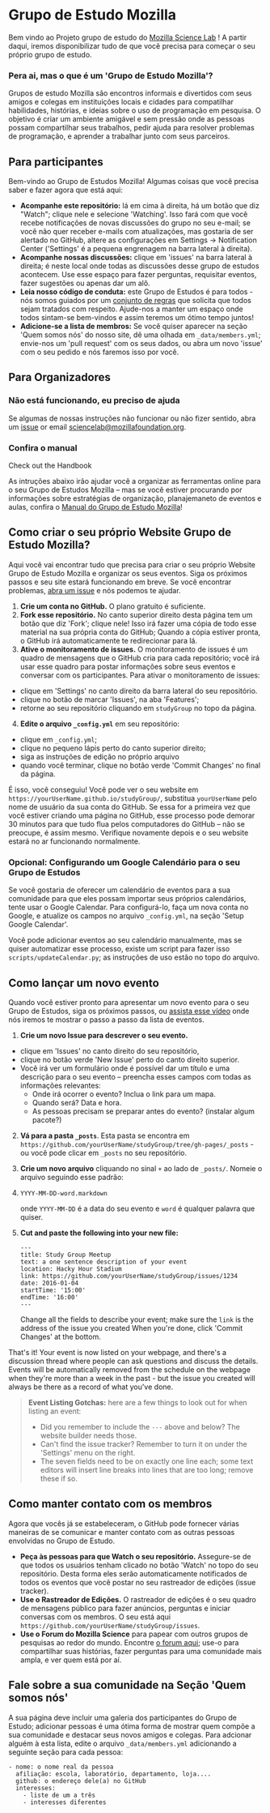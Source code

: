 Grupo de Estudo Mozilla
============

Bem vindo ao Projeto grupo de estudo do [Mozilla Science Lab](https://www.mozillascience.org/) ! A partir daqui, iremos disponibilizar tudo de que você precisa para começar o seu próprio grupo de estudo.

### Pera ai, mas o que é um 'Grupo de Estudo Mozilla'?

Grupos de estudo Mozilla são encontros informais e divertidos com seus amigos e colegas em instituições locais e cidades para compatilhar habilidades, histórias, e ideias sobre o uso de programação em pesquisa. O objetivo é criar um ambiente
amigável e sem pressão onde as pessoas possam compartilhar seus trabalhos, pedir ajuda para resolver problemas de programação, e aprender a trabalhar junto com seus parceiros.

## Para participantes

Bem-vindo ao Grupo de Estudos Mozilla! Algumas coisas que você precisa saber e fazer agora que está aqui:

 - **Acompanhe este repositório:** lá em cima à direita, há um botão que diz "Watch"; clique nele e selecione 'Watching'. Isso fará com que você recebe notificações de novas discussões do grupo no seu e-mail; se você não quer receber e-mails com atualizações, mas gostaria de ser alertado no GitHub, altere as configurações em Settings -> Notification Center ('Settings' é a pequena engrenagem na barra lateral à direita). 
 - **Acompanhe nossas discussões:** clique em 'issues' na barra lateral à direita; é neste local onde todas as discussões desse grupo de estudos acontecem. Use esse espaço para fazer perguntas, requisitar eventos, fazer sugestões ou apenas dar um alô.
 - **Leia nosso código de conduta:** este Grupo de Estudos é para todos - nós somos guiados por um [conjunto de regras](https://www.mozillascience.org/code-of-conduct/) que solicita que todos sejam tratados com respeito. Ajude-nos a manter um espaço onde todos sintam-se bem-vindos e assim teremos um ótimo tempo juntos!
 - **Adicione-se a lista de membros:** Se você quiser aparecer na seção 'Quem somos nós' do nosso site, dê uma olhada em `_data/members.yml`; envie-nos um 'pull request' com os seus dados, ou abra um novo 'issue' com o seu pedido e nós faremos isso por você.

## Para Organizadores

### Não está funcionando, eu preciso de ajuda

Se algumas de nossas instruções não funcionar ou não fizer sentido, abra um [issue](https://github.com/mozillascience/studyGroup/issues) or email sciencelab@mozillafoundation.org.

### Confira o manual
Check out the Handbook

As intruções abaixo irão ajudar você a organizar as ferramentas online para o seu Grupo de Estudos Mozilla – mas se você estiver procurando por informações sobre estratégias de organização, planajemaneto de eventos e aulas, confira o [Manual do Grupo de Estudo Mozilla](https://mozillascience.github.io/studyGroupHandbook/)!

## Como criar o seu próprio Website Grupo de Estudo Mozilla?

Aqui você vai encontrar tudo que precisa para criar o seu próprio Website Grupo de Estudo Mozilla e organizar os seus eventos. Siga os próximos passos e seu site estará funcionando em breve. Se você encontrar problemas, [abra um issue](https://github.com/mozillascience/studyGroup/issues) e nós podemos te ajudar.

 1. **Crie um conta no GitHub.** O plano gratuito é suficiente.
 2. **Fork esse repositório.** No canto superior direito desta página tem um botão que diz 'Fork'; clique nele! Isso irá fazer uma cópia de todo esse material na sua própria conta do GitHub; Quando a cópia estiver pronta, o GitHub irá automaticamente te redirecionar para lá. 
 3. **Ative o monitoramento de issues.** O monitoramento de issues é um quadro de mensagens que o GitHub cria para cada repositório; você irá usar esse quadro para postar informações sobre seus eventos e conversar com os participantes. Para ativar o monitoramento de issues: 
   - clique em 'Settings' no canto direito da barra lateral do seu repositório. 
   - clique no botão de marcar 'Issues', na aba 'Features'; 
   - retorne ao seu repositório cliquando em `studyGroup` no topo da página. 
 4. **Edite o arquivo `_config.yml`** em seu repositório:
   - clique em `_config.yml`;
   - clique no pequeno lápis perto do canto superior direito;
   - siga as instruções de edição no próprio arquivo 
   - quando você terminar, clique no botão verde 'Commit Changes' no final da página.

É isso, você conseguiu! Você pode ver o seu website em 
`https://yourUserName.github.io/studyGroup/`, substitua `yourUserName` pelo nome de usuário da sua conta do GitHub. Se essa for a primeira vez que você estiver criando uma página no GitHub, esse processo pode demorar 30 minutos para que tudo flua pelos computadores do GitHub – não se preocupe, é assim mesmo. Verifique novamente depois e o seu website estará no ar funcionando normalmente. 

### Opcional: Configurando um Google Calendário para o seu Grupo de Estudos

Se você gostaria de oferecer um calendário de eventos para a sua comunidade para que eles possam importar seus próprios calendários, tente usar o Google Calendar. Para configurá-lo, faça um nova conta no Google, e atualize os campos no arquivo `_config.yml`, na seção 'Setup Google Calendar'.

Você pode adicionar eventos ao seu calendário manualmente, mas se quiser automatizar esse processo, existe um script para fazer isso `scripts/updateCalendar.py`; as instruções de uso estão no topo do arquivo. 

## Como lançar um novo evento

Quando você estiver pronto para apresentar um novo evento para o seu Grupo de Estudos, siga os próximos passos, ou [assista esse vídeo](https://youtu.be/abglQgEIccw) onde nós iremos te mostrar o passo a passo da lista de eventos.

 1. **Crie um novo Issue para descrever o seu evento.** 
   - clique em 'Issues' no canto direito do seu repositório, 
   - clique no botão verde 'New Issue' perto do canto direito superior. 
   - Você irá ver um formulário onde é possível dar um título e uma descrição para o seu evento – preencha esses campos com todas as informações relevantes:
     - Onde irá ocorrer o evento? Inclua o link para um mapa.
     - Quando será? Data e hora.
     - As pessoas precisam se preparar antes do evento? (instalar algum pacote?)
 2. **Vá para a pasta `_posts`**. Esta pasta se encontra em `https://github.com/yourUserName/studyGroup/tree/gh-pages/_posts` - ou você pode clicar em `_posts` no seu repositório.
 3. **Crie um novo arquivo** cliquando no sinal `+` ao lado de `_posts/`. Nomeie o arquivo seguindo esse padrão:
 4. 
    ```
    YYYY-MM-DD-word.markdown
    ```

    onde `YYYY-MM-DD` é a data do seu evento e `word` é qualquer palavra que quiser.
 4. **Cut and paste the following into your new file:**
 
    ```
    ---
    title: Study Group Meetup
    text: a one sentence description of your event
    location: Hacky Hour Stadium
    link: https://github.com/yourUserName/studyGroup/issues/1234
    date: 2016-01-04
    startTime: '15:00'
    endTime: '16:00'
    ---
    ```

    Change all the fields to describe your event; make sure the `link` is the address of the issue you created When you're done, click 'Commit Changes' at the bottom.

That's it! Your event is now listed on your webpage, and there's a discussion thread where people can ask questions and discuss the details. Events will be automatically removed from the schedule on the webpage when they're more than a week in the past - but the issue you created will always be there as a record of what you've done.

> **Event Listing Gotchas:** here are a few things to look out for when listing an event:
>  - Did you remember to include the `---` above and below? The website builder needs those.
>  - Can't find the issue tracker? Remember to turn it on under the 'Settings' menu on the right.
>  - The seven fields need to be on exactly one line each; some text editors will insert line breaks into lines that are too long; remove these if so.

## Como manter contato com os membros

Agora que vocês já se estabeleceram, o GitHub pode fornecer várias maneiras de se comunicar e manter contato com as outras pessoas envolvidas no Grupo de Estudo.

  - **Peça às pessoas para que Watch o seu repositório.** Assegure-se de que todos os usuários tenham clicado no botão 'Watch' no topo do seu repositório. Desta forma eles serão automaticamente notificados de todos os eventos que você postar no seu rastreador de edições (issue tracker). 
  - **Use o Rastreador de Edições.** O rastreador de edições é o seu quadro de mensagens público para fazer anúncios,  perguntas e iniciar conversas com os membros. O seu está aqui `https://github.com/yourUserName/studyGroup/issues`.
  - **Use o Forum do Mozilla Science** para papear com outros grupos de pesquisas ao redor do mundo. Encontre [o forum aqui](https://forum.mozillascience.org/category/events/study-groups); use-o para compartilhar suas histórias, fazer perguntas para uma comunidade mais ampla, e ver quem está por aí.

## Fale sobre a sua comunidade na Seção 'Quem somos nós'

A sua página deve incluir uma galeria dos participantes do Grupo de Estudo; adicionar pessoas é uma ótima forma de mostrar quem compõe a sua comunidade e destacar seus novos amigos e colegas. Para adcionar alguém à esta lista, edite o arquivo `_data/members.yml` adicionando a seguinte seção para cada pessoa:

```
- nome: o nome real da pessoa
  afiliação: escola, laboratório, departamento, loja....
  github: o endereço dele(a) no GitHub
  interesses:
    - liste de um a três
    - interesses diferentes
```
